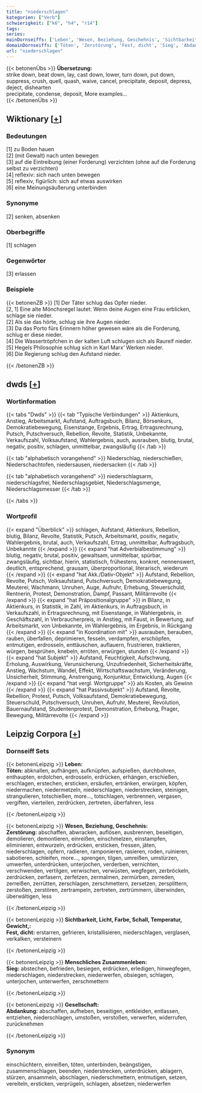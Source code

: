 ```yaml
---
title: "niederschlagen"
kategorien: ["Verb"]
schwierigkeit: ["k6", "h4", "r14"]
tags:
series:
mainDornseiffs: ['Leben', 'Wesen, Beziehung, Geschehnis', 'Sichtbarkeit, Licht, Farbe, Schall, Temperatur, Gewicht,', 'Menschliches Zusammenleben', 'Gesellschaft']
domainDornseiffs: ['Töten', 'Zerstörung', 'Fest, dicht', 'Sieg', 'Abdankung']
url: "niederschlagen"
---
```


{{< betonenÜbs >}}
**Übersetzung:**  
strike down, beat down, lay, cast down, lower, turn down, put down, suppress, crush, quell, quash, waive, cancel, precipitate, deposit, depress, deject, dishearten  
precipitate, condense, deposit, More examples...  
{{< /betonenÜbs >}}

## Wiktionary [[+](https://de.wiktionary.org/wiki/niederschlagen)]

### Bedeutungen
[1] zu Boden hauen  
[2] (mit Gewalt) nach unten bewegen  
[3] auf die Eintreibung (einer Forderung) verzichten (ohne auf die Forderung selbst zu verzichten)  
[4] reflexiv: sich nach unten bewegen  
[5] reflexiv, figürlich: sich auf etwas auswirken  
[6] eine Meinungsäußerung unterbinden  

### Synonyme
[2] senken, absenken  

### Oberbegriffe
[1] schlagen  

### Gegenwörter
[3] erlassen  

### Beispiele
{{< betonenZB >}}
[1] Der Täter schlug das Opfer nieder.  
[2, 1] Eine alte Mönchsregel lautet: Wenn deine Augen eine Frau erblicken, schlage sie nieder.  
[2] Als sie das hörte, schlug sie ihre Augen nieder.  
[3] Da das Porto fürs Erinnern höher gewesen wäre als die Forderung, schlug er diese nieder.  
[4] Die Wassertröpfchen in der kalten Luft schlugen sich als Raureif nieder.  
[5] Hegels Philosophie schlug sich in Karl Marx’ Werken nieder.  
[6] Die Regierung schlug den Aufstand nieder.  

{{< /betonenZB >}}


## dwds [[+](https://www.dwds.de/wb/niederschlagen)]

### Wortinformation
{{< tabs "Dwds" >}}
{{< tab "Typische Verbindungen" >}}
Aktienkurs, Anstieg, Arbeitsmarkt, Aufstand, Auftragsbuch, Bilanz, Börsenkurs, Demokratiebewegung, Eisenstange, Ergebnis, Ertrag, Ertragsrechnung, Putsch, Putschversuch, Rebellion, Revolte, Statistik, Unbekannte, Verkaufszahl, Volksaufstand, Wahlergebnis, auch, ausrauben, blutig, brutal, negativ, positiv, schlagen, unmittelbar, zwangsläufig
{{< /tab >}}

{{< tab "alphabetisch vorangehend" >}}
Niederschlag, niederschießen, Niederschachtofen, niedersausen, niedersacken
{{< /tab >}}

{{< tab "alphabetisch vorangehend" >}}
niederschlagsarm, niederschlagsfrei, Niederschlagsgebiet, Niederschlagsmenge, Niederschlagsmesser
{{< /tab >}}

{{< /tabs >}}

### Wortprofil
{{< expand "Überblick" >}} schlagen, Aufstand, Aktienkurs, Rebellion, blutig, Bilanz, Revolte, Statistik, Putsch, Arbeitsmarkt, positiv, negativ, Wahlergebnis, brutal, auch, Verkaufszahl, Ertrag, unmittelbar, Auftragsbuch, Unbekannte {{< /expand >}}
{{< expand "hat Adverbialbestimmung" >}} blutig, negativ, brutal, positiv, gewaltsam, unmittelbar, spürbar, zwangsläufig, sichtbar, hierin, statistisch, frühestens, konkret, nennenswert, deutlich, entsprechend, grausam, überproportional, literarisch, wiederum {{< /expand >}}
{{< expand "hat Akk./Dativ-Objekt" >}} Aufstand, Rebellion, Revolte, Putsch, Volksaufstand, Putschversuch, Demokratiebewegung, Meuterei, Wachmann, Unruhen, Auge, Aufruhr, Erhebung, Steuerschuld, Rentnerin, Protest, Demonstration, Dampf, Passant, Militärrevolte {{< /expand >}}
{{< expand "hat Präpositionalgruppe" >}} in Bilanz, in Aktienkurs, in Statistik, in Zahl, im Aktienkurs, in Auftragsbuch, in Verkaufszahl, in Ertragsrechnung, mit Eisenstange, in Wahlergebnis, in Geschäftszahl, in Verbraucherpreis, in Anstieg, mit Faust, in Bewertung, auf Arbeitsmarkt, von Unbekannte, im Wahlergebnis, im Ergebnis, in Rückgang {{< /expand >}}
{{< expand "in Koordination mit" >}} ausrauben, berauben, rauben, überfallen, deprimieren, fesseln, verdampfen, erschöpfen, entmutigen, erdrosseln, enttäuschen, auflauern, frustrieren, traktieren, würgen, besprühen, knebeln, erröten, erwürgen, stunden {{< /expand >}}
{{< expand "hat Subjekt" >}} Aufstand, Feuchtigkeit, Aufschwung, Erholung, Auswirkung, Verunsicherung, Unzufriedenheit, Sicherheitskräfte, Anstieg, Wachstum, Wandel, Effekt, Wirtschaftswachstum, Veränderung, Unsicherheit, Stimmung, Anstrengung, Konjunktur, Entwicklung, Augen {{< /expand >}}
{{< expand "hat vergl. Wortgruppe" >}} als Kosten, als Gewinn {{< /expand >}}
{{< expand "hat Passivsubjekt" >}} Aufstand, Revolte, Rebellion, Protest, Putsch, Volksaufstand, Demokratiebewegung, Steuerschuld, Putschversuch, Unruhen, Aufruhr, Meuterei, Revolution, Bauernaufstand, Studentenprotest, Demonstration, Erhebung, Prager, Bewegung, Militärrevolte {{< /expand >}}

## Leipzig Corpora [[+](https://corpora.uni-leipzig.de/en/res?word=niederschlagen&corpusId=deu_newscrawl-public_2018)]

### Dornseiff Sets
{{< betonenLeipzig >}}
**Leben:**  
**Töten:** abknallen, aufhängen, aufknüpfen, aufspießen, durchbohren, enthaupten, erdolchen, erdrosseln, erdrücken, erhängen, erschießen, erschlagen, erstechen, ersticken, ersäufen, ertränken, erwürgen, köpfen, niedermachen, niedermetzeln, niederschlagen, niederstrecken, steinigen, strangulieren, totschießen, more..., totschlagen, verbrennen, vergasen, vergiften, vierteilen, zerdrücken, zertreten, überfahren, less  

{{< /betonenLeipzig >}}


{{< betonenLeipzig >}}
**Wesen, Beziehung, Geschehnis:**  
**Zerstörung:** abschaffen, abwracken, auflösen, ausbrennen, beseitigen, demolieren, demontieren, einreißen, einschmelzen, einstampfen, eliminieren, entwurzeln, erdrücken, ersticken, fressen, jäten, niederschlagen, opfern, radieren, ramponieren, rasieren, roden, ruinieren, sabotieren, schleifen, more..., sprengen, tilgen, umreißen, umstürzen, umwerfen, unterdrücken, unterjochen, verderben, vernichten, verschwenden, vertilgen, verwischen, verwüsten, wegfegen, zerbröckeln, zerdrücken, zerfasern, zerfetzen, zermalmen, zermürben, zerreden, zerreißen, zerrütten, zerschlagen, zerschmettern, zersetzen, zersplittern, zerstoßen, zerstören, zertrampeln, zertreten, zertrümmern, überwinden, überwältigen, less  

{{< /betonenLeipzig >}}


{{< betonenLeipzig >}}
**Sichtbarkeit, Licht, Farbe, Schall, Temperatur, Gewicht,:**  
**Fest, dicht:** erstarren, gefrieren, kristallisieren, niederschlagen, verglasen, verkalken, versteinern  

{{< /betonenLeipzig >}}


{{< betonenLeipzig >}}
**Menschliches Zusammenleben:**  
**Sieg:** abstechen, befrieden, besiegen, erdrücken, erledigen, hinwegfegen, niederschlagen, niederstrecken, niederwerfen, obsiegen, schlagen, unterjochen, unterwerfen, zerschmettern  

{{< /betonenLeipzig >}}


{{< betonenLeipzig >}}
**Gesellschaft:**  
**Abdankung:** abschaffen, aufheben, beseitigen, entkleiden, entlassen, entziehen, niederschlagen, umstoßen, verstoßen, verwerfen, widerrufen, zurücknehmen  

{{< /betonenLeipzig >}}

### Synonym
einschüchtern, einreißen, töten, unterbinden, beängstigen, zusammenschlagen, beenden, niederstrecken, unterdrücken, ablagern, stürzen, ansammeln, abschlagen, niederschmettern, entmutigen, setzen, vereiteln, ersticken, verprügeln, schlagen, absetzen, niederwerfen

